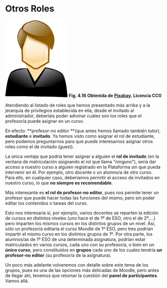 
# Otros Roles

![](https://raw.githubusercontent.com/catedu/curso-moodle/master/img/admin.png)
**Fig. 4.16 Obtenida de [Pixabay](http://pixabay.com/en/man-avator-person-admin-161282/). Licencia CC0**

Atendiendo al listado de roles que hemos presentado más arriba y a la jerarquía de privilegios establecida en ella, desde el invitado al administrador, deberíais poder adivinar cuáles son los roles que el profesor/a puede asignar en un curso.

En efecto: **profesor-no editor **(que antes hemos llamado también tutor), **estudiante** e **invitado**. Ya hemos visto como asignar el rol de estudiante, pero podemos preguntarnos para que puede interesarnos asignar otros roles como el de invitado (guest).

La única ventaja que podría tener asignar a alguien el **rol de invitado** (en la ventana de matriculación asignando el rol que llama "ninguno"), sería dar acceso a nuestro curso a alguien registrado en la Plataforma sin que pueda intervenir en él. Por ejemplo, otro docente o un alumno/a de otro curso. Para ello, en cualquier caso, deberíamos permitir el acceso de invitados en nuestro curso, lo que **no siempre es recomendable**.

Más interesante es **el rol de profesor-no editor**, pues nos permite tener un profesor que puede hacer todas las funciones del mismo, pero sin poder editar los contenidos o tareas del curso. 

Esto nos interesaría si, por ejemplo, varios docentes se reparten la edición de cursos en distintos niveles (uno hace el de 1º de ESO, otro el de 2º,...) pero imparten los mismos cursos en los distintos grupos de un nivel. Así, sólo un profesor/a editaría el curso Moodle de 1º ESO, pero tres podrían impartir el mismo curso en los distintos grupos de 1º. Por otra parte, los alumnos/as de 1º ESO de una determinada asignatura, podrían estar matriculados en varios cursos, cada uno con su profesor/a, o bien en un **único curso**, pero constituidos en **grupos** cada uno de los cuales tendría **un profesor-no editor** (su profesor/a de la asignatura). 

Un poco más adelante volveremos con detalle sobre este tema de los grupos, pues es una de las opciones más delicadas de Moodle, pero antes de llegar ahí, tenemos que retomar la cuestión del **panel de participantes**. Vamos allá.
